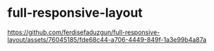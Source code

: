 # full-responsive-layout



https://github.com/ferdisefaduzgun/full-responsive-layout/assets/76045185/fde68c44-a706-4449-849f-1a3e99b4a87a

